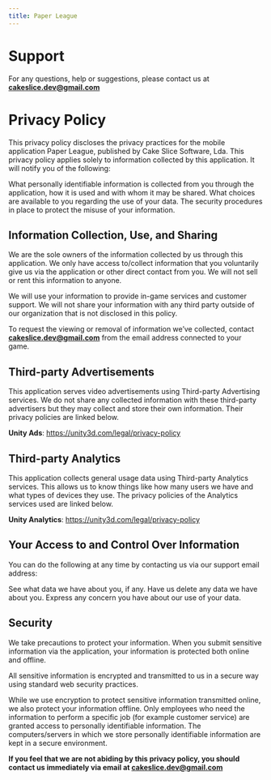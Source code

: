 ```yaml
---
title: Paper League
---
```


# **Support**

For any questions, help or suggestions, please contact us at **cakeslice.dev@gmail.com**

# **Privacy Policy**

This privacy policy discloses the privacy practices for the mobile application Paper League, published by Cake Slice Software, Lda. This privacy policy applies solely to information collected by this application. It will notify you of the following:

What personally identifiable information is collected from you through the application, how it is used and with whom it may be shared.
What choices are available to you regarding the use of your data.
The security procedures in place to protect the misuse of your information.

## Information Collection, Use, and Sharing 

We are the sole owners of the information collected by us through this application. We only have access to/collect information that you voluntarily give us via the application or other direct contact from you. We will not sell or rent this information to anyone.

We will use your information to provide in-game services and customer support. We will not share your information with any third party outside of our organization that is not disclosed in this policy.

To request the viewing or removal of information we’ve collected, contact **cakeslice.dev@gmail.com** from the email address connected to your game.

## Third-party Advertisements

This application serves video advertisements using Third-party Advertising services. We do not share any collected information with these third-party advertisers but they may collect and store their own information. Their privacy policies are linked below.

**Unity Ads**: https://unity3d.com/legal/privacy-policy

## Third-party Analytics

This application collects general usage data using Third-party Analytics services. This allows us to know things like how many users we have and what types of devices they use. The privacy policies of the Analytics services used are linked below.

**Unity Analytics**: https://unity3d.com/legal/privacy-policy

## Your Access to and Control Over Information 

You can do the following at any time by contacting us via our support email address:

See what data we have about you, if any.
Have us delete any data we have about you.
Express any concern you have about our use of your data.

## Security 

We take precautions to protect your information. When you submit sensitive information via the application, your information is protected both online and offline.

All sensitive information is encrypted and transmitted to us in a secure way using standard web security practices.

While we use encryption to protect sensitive information transmitted online, we also protect your information offline. Only employees who need the information to perform a specific job (for example customer service) are granted access to personally identifiable information. The computers/servers in which we store personally identifiable information are kept in a secure environment.

**If you feel that we are not abiding by this privacy policy, you should contact us immediately via email at cakeslice.dev@gmail.com**
